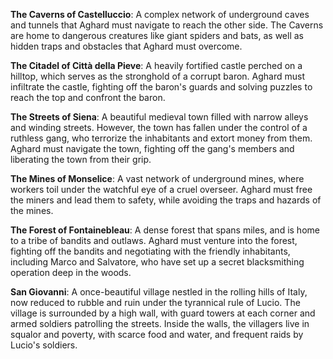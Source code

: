 **The Caverns of Castelluccio**: A complex network of underground caves and tunnels that Aghard must navigate to reach the other side. The Caverns are home to dangerous creatures like giant spiders and bats, as well as hidden traps and obstacles that Aghard must overcome.

**The Citadel of Città della Pieve**: A heavily fortified castle perched on a hilltop, which serves as the stronghold of a corrupt baron. Aghard must infiltrate the castle, fighting off the baron's guards and solving puzzles to reach the top and confront the baron.

**The Streets of Siena**: A beautiful medieval town filled with narrow alleys and winding streets. However, the town has fallen under the control of a ruthless gang, who terrorize the inhabitants and extort money from them. Aghard must navigate the town, fighting off the gang's members and liberating the town from their grip.

**The Mines of Monselice**: A vast network of underground mines, where workers toil under the watchful eye of a cruel overseer. Aghard must free the miners and lead them to safety, while avoiding the traps and hazards of the mines.

**The Forest of Fontainebleau**: A dense forest that spans miles, and is home to a tribe of bandits and outlaws. Aghard must venture into the forest, fighting off the bandits and negotiating with the friendly inhabitants, including Marco and Salvatore, who have set up a secret blacksmithing operation deep in the woods.

**San Giovanni**: A once-beautiful village nestled in the rolling hills of Italy, now reduced to rubble and ruin under the tyrannical rule of Lucio. The village is surrounded by a high wall, with guard towers at each corner and armed soldiers patrolling the streets. Inside the walls, the villagers live in squalor and poverty, with scarce food and water, and frequent raids by Lucio's soldiers.
